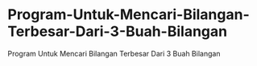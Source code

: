 # Program-Untuk-Mencari-Bilangan-Terbesar-Dari-3-Buah-Bilangan
Program Untuk Mencari Bilangan Terbesar Dari 3 Buah Bilangan
